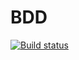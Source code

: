 # BDD
[![Build status](https://ci.appveyor.com/api/projects/status/6628m00mwb4y51w4?svg=true)](https://ci.appveyor.com/project/iiigogor/bdd)
